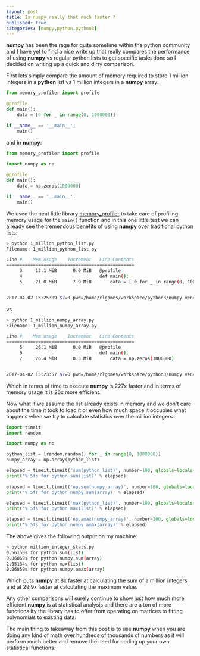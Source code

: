 ```yaml
---
layout: post
title: Is numpy really that much faster ?
published: true
categories: [numpy,python,python3]
---
```


**numpy** has been the rage for quite sometime within the python community and I
have yet to find a nice write up that really compares the performance of using
**numpy** vs regular python lists to get specific tasks done so I decided on
writing up a quick and dirty comparison.

First lets simply compare the amount of memory required to store 1 million
integers in a **python** list vs 1 million integers in a **numpy** array:

```python
from memory_profiler import profile

@profile
def main():
    data = [0 for _ in range(0, 1000000)]

if __name__ == '__main__':
    main()
```

and in **numpy**:

```python
from memory_profiler import profile

import numpy as np

@profile
def main():
    data = np.zeros(1000000)

if __name__ == '__main__':
    main()
```

We used the neat little library [memory_profiler](https://pypi.python.org/pypi/memory_profiler)
to take care of profiling memory usage for the `main()` function and in this one
little test we can already see the tremendous benefits of using **numpy** over
traditional python lists:


```bash
> python 1_million_python_list.py
Filename: 1_million_python_list.py

Line #    Mem usage    Increment   Line Contents
================================================
     3     13.1 MiB      0.0 MiB   @profile
     4                             def main():
     5     21.0 MiB      7.9 MiB       data = [ 0 for _ in range(0, 1000000)]


2017-04-02 15:25:09 $?=0 pwd=/home/rlgomes/workspace/python3/numpy venv=env duration=65.931s                 
```

vs

```bash
> python 1_million_numpy_array.py
Filename: 1_million_numpy_array.py

Line #    Mem usage    Increment   Line Contents
================================================
     5     26.1 MiB      0.0 MiB   @profile
     6                             def main():
     7     26.4 MiB      0.3 MiB       data = np.zeros(1000000)


2017-04-02 15:23:57 $?=0 pwd=/home/rlgomes/workspace/python3/numpy venv=env duration=.290s                                                                                          
```

Which in terms of time to execute **numpy** is 227x faster and in terms of memory
usage it is 26x more efficient.

Now what if we assume the list already exists in memory and we don't care about
the time it took to load it or even how much space it occupies what happens when
we try to calculate statistics over the million integers:

```python
import timeit
import random

import numpy as np

python_list = [random.random() for _ in range(0, 1000000)]
numpy_array = np.array(python_list)

elapsed = timeit.timeit('sum(python_list)', number=100, globals=locals())
print('%.5fs for python sum(list)' % elapsed)

elapsed = timeit.timeit('np.sum(numpy_array)', number=100, globals=locals())
print('%.5fs for python numpy.sum(array)' % elapsed)

elapsed = timeit.timeit('max(python_list)', number=100, globals=locals())
print('%.5fs for python max(list)' % elapsed)

elapsed = timeit.timeit('np.amax(numpy_array)', number=100, globals=locals())
print('%.5fs for python numpy.amax(array)' % elapsed)
```

The above gives the following output on my machine:

```bash
> python million_integer_stats.py
0.56150s for python sum(list)
0.06869s for python numpy.sum(array)
2.05134s for python max(list)
0.06859s for python numpy.amax(array)
```

Which puts **numpy** at 8x faster at calculating the sum of a million integers
and at 29.9x faster at calculating the maximum value.

Any other comparisons will surely continue to show just how much more efficient
**numpy** is at statistical analysis and there are a ton of more functionality
the library has to offer from operating on matrices to fitting polynomials to
existing data.

The main thing to takeaway from this post is to use **numpy** when you are doing
any kind of math over hundreds of thousands of numbers as it will perform much
better and remove the need for coding up your own statistical functions.

